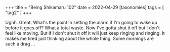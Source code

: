 +++
title = "Being Shikamaru 102"
date = 2022-04-29
[taxonomies]
tags = [ "tag2" ]
+++

Ughh. Great. What's the point in setting the alarm if I'm going to wake up before it goes off? What
a total waste. Now I've gotta shut it off but I don't feel like moving. But if I don't shut it off
it will just keep ringing and ringing. It makes me tired just thinking about the whole thing. Some
mornings are such a drag …
